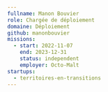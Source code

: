 ```yaml
---
fullname: Manon Bouvier
role: Chargée de déploiement
domaine: Déploiement
github: manonbouvier
missions:
  - start: 2022-11-07
    end: 2023-12-31
    status: independent
    employer: Octo-Malt
startups:
  - territoires-en-transitions
---
```


